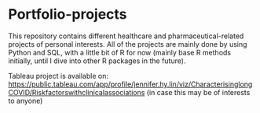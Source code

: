 # Portfolio-projects
This repository contains different healthcare and pharmaceutical-related projects of personal interests. All of the projects are mainly done by using Python and SQL, with a little bit of R for now (mainly base R methods initially, until I dive into other R packages in the future).

Tableau project is available on: https://public.tableau.com/app/profile/jennifer.hy.lin/viz/CharacterisinglongCOVID/Riskfactorswithclinicalassociations (in case this may be of interests to anyone)